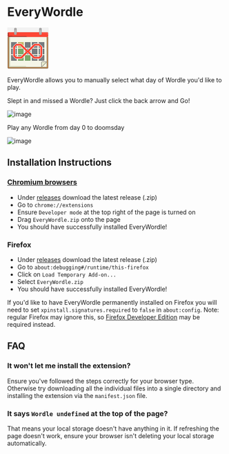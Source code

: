 # EveryWordle
![image](https://github.com/anuwhub/EveryWordle/blob/main/icons/96.png?raw=true)

EveryWordle allows you to manually select what day of Wordle you'd like to play. 

Slept in and missed a Wordle? Just click the back arrow and Go!

![image](https://user-images.githubusercontent.com/60380944/157158061-92da0730-151b-49ed-9e43-c17b554d1f5a.png)

Play any Wordle from day 0 to doomsday

![image](https://user-images.githubusercontent.com/60380944/157158650-59f0aa8e-1c65-493a-bb75-061898a414c5.png)

## Installation Instructions
### [Chromium browsers](https://en.wikipedia.org/wiki/Chromium_(web_browser)#Active)
- Under [releases](https://github.com/anuwhub/EveryWordle/releases) download the latest release (.zip)
- Go to `chrome://extensions`
- Ensure `Developer mode` at the top right of the page is turned on
- Drag `EveryWordle.zip` onto the page
- You should have successfully installed EveryWordle!

### Firefox
- Under [releases](https://github.com/anuwhub/EveryWordle/releases) download the latest release (.zip)
- Go to `about:debugging#/runtime/this-firefox`
- Click on `Load Temporary Add-on...`
- Select `EveryWordle.zip`
- You should have successfully installed EveryWordle!

If you'd like to have EveryWordle permanently installed on Firefox you will need to set `xpinstall.signatures.required` to `false` in `about:config`. Note: regular Firefox may ignore this, so [Firefox Developer Edition](https://www.mozilla.org/en-US/firefox/developer/) may be required instead.

## FAQ
### It won't let me install the extension?
Ensure you've followed the steps correctly for your browser type. Otherwise try downloading all the individual files into a single directory and installing the extension via the `manifest.json` file.
### It says `Wordle undefined` at the top of the page?
That means your local storage doesn't have anything in it. If refreshing the page doesn't work, ensure your browser isn't deleting your local storage automatically.
